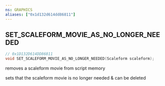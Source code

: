 ```yaml
---
ns: GRAPHICS
aliases: ["0x1d132d614dd86811"]
---
```

## SET_SCALEFORM_MOVIE_AS_NO_LONGER_NEEDED

```c
// 0x1D132D614DD86811
void SET_SCALEFORM_MOVIE_AS_NO_LONGER_NEEDED(Scaleform scaleform);
```

removes a scaleform movie from script memory

sets that the scaleform movie is no longer needed & can be deleted

